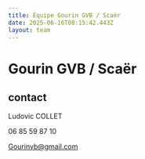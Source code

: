 ```yaml
---
title: Équipe Gourin GVB / Scaër
date: 2025-06-16T08:15:42.443Z
layout: team
---
```


# Gourin GVB / Scaër



## contact 

Ludovic COLLET

06 85 59 87 10

Gourinvb@gmail.com

